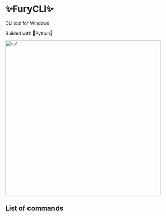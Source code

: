 # ✨FuryCLI✨ #

CLI tool for Windows

Builded with 🐍Python🐍

<img width="488" alt="ss1" src="https://user-images.githubusercontent.com/78135445/146075461-eb010dcc-0424-4a6f-85f0-d8a85e275cf2.png">


## List of commands ##

